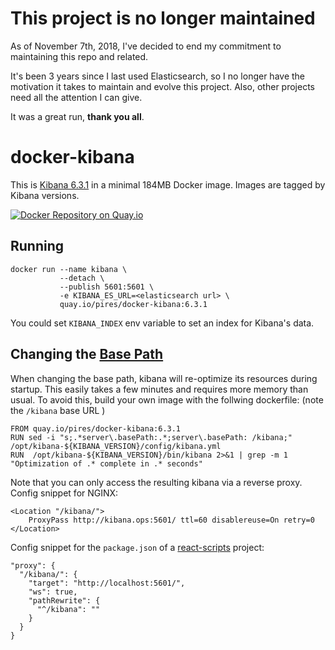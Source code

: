 # This project is no longer maintained

As of November 7th, 2018, I've decided to end my commitment to maintaining this repo and related.

It's been 3 years since I last used Elasticsearch, so I no longer have the motivation it takes to maintain and evolve this project. Also, other projects need all the attention I can give.

It was a great run, **thank you all**.

# docker-kibana

This is [Kibana 6.3.1](https://github.com/elastic/kibana) in a minimal 184MB Docker image. Images are tagged by Kibana versions.

[![Docker Repository on Quay.io](https://quay.io/repository/pires/docker-kibana/status "Docker Repository on Quay.io")](https://quay.io/repository/pires/docker-kibana)

## Running

```
docker run --name kibana \
           --detach \
           --publish 5601:5601 \
           -e KIBANA_ES_URL=<elasticsearch url> \
           quay.io/pires/docker-kibana:6.3.1
```

You could set `KIBANA_INDEX` env variable to set an index for Kibana's data.

## Changing the [Base Path](https://www.elastic.co/guide/en/kibana/current/settings.html)
When changing the base path, kibana will re-optimize its resources during startup. This easily takes a few minutes and requires more memory than usual. To avoid this, build your own image with the follwing dockerfile: (note the `/kibana` base URL )

    FROM quay.io/pires/docker-kibana:6.3.1
    RUN sed -i "s;.*server\.basePath:.*;server\.basePath: /kibana;" /opt/kibana-${KIBANA_VERSION}/config/kibana.yml
    RUN  /opt/kibana-${KIBANA_VERSION}/bin/kibana 2>&1 | grep -m 1 "Optimization of .* complete in .* seconds"

Note that you can only access the resulting kibana via a reverse proxy. Config snippet for NGINX:

    <Location "/kibana/">
        ProxyPass http://kibana.ops:5601/ ttl=60 disablereuse=On retry=0
    </Location>

Config snippet for the `package.json` of a [react-scripts](https://www.npmjs.com/package/react-scripts) project:

    "proxy": {
      "/kibana/": {
        "target": "http://localhost:5601/",
        "ws": true,
        "pathRewrite": {
          "^/kibana": ""
        }
      }
    }
